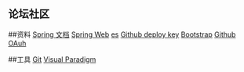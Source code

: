 ## 论坛社区

##资料
[Spring 文档](https://spring.io.guides)
[Spring Web](https://spring.io.guides.gs/serving-web-content/)
[es](https://elasticsearch.cn/explore)
[Github deploy key](https://developer.github.com/v3/guides/managing-deploy-keys/#deploy-keys)
[Bootstrap](https://v3.bootstrap.com/getting-started)
[Github OAuh](https://developer.github.com/apps/building-oauth-apps/creating-an-oauth-app/)


##工具
[Git](https://git-scm.com/download)
[Visual Paradigm](https://www.visual-paradigm.com)